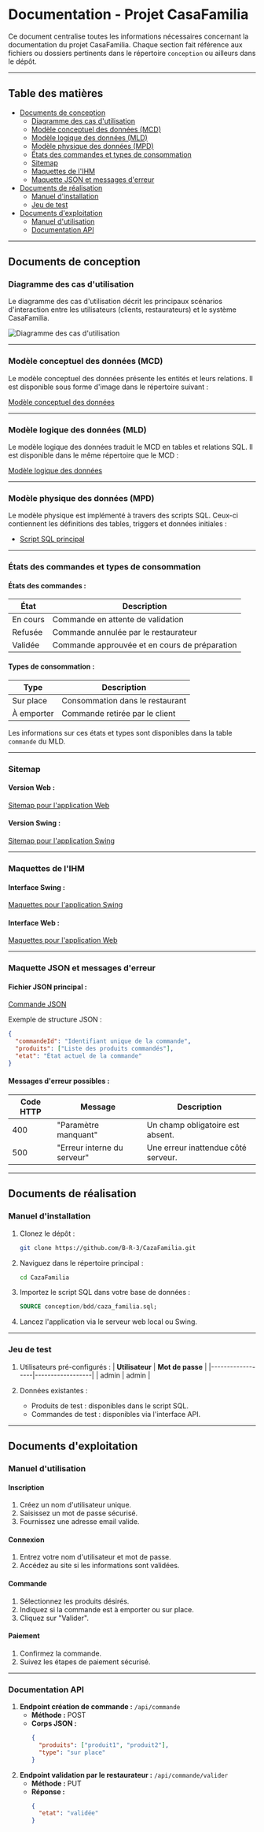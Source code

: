 # Documentation - Projet CasaFamilia

Ce document centralise toutes les informations nécessaires concernant la documentation du projet CasaFamilia. Chaque section fait référence aux fichiers ou dossiers pertinents dans le répertoire `conception` ou ailleurs dans le dépôt. 

---

## Table des matières
- [Documents de conception](#documents-de-conception)
  - [Diagramme des cas d'utilisation](#diagramme-des-cas-dutilisation)
  - [Modèle conceptuel des données (MCD)](#modèle-conceptuel-des-données-mcd)
  - [Modèle logique des données (MLD)](#modèle-logique-des-données-mld)
  - [Modèle physique des données (MPD)](#modèle-physique-des-données-mpd)
  - [États des commandes et types de consommation](#états-des-commandes-et-types-de-consommation)
  - [Sitemap](#sitemap)
  - [Maquettes de l'IHM](#maquettes-de-lihm)
  - [Maquette JSON et messages d'erreur](#maquette-json-et-messages-derreur)
- [Documents de réalisation](#documents-de-réalisation)
  - [Manuel d'installation](#manuel-dinstallation)
  - [Jeu de test](#jeu-de-test)
- [Documents d'exploitation](#documents-dexploitation)
  - [Manuel d'utilisation](#manuel-dutilisation)
  - [Documentation API](#documentation-api)

---

## Documents de conception

### Diagramme des cas d'utilisation
Le diagramme des cas d'utilisation décrit les principaux scénarios d'interaction entre les utilisateurs (clients, restaurateurs) et le système CasaFamilia.

![Diagramme des cas d'utilisation](conception/DCU_cazaFamilia.png)

---

### Modèle conceptuel des données (MCD)
Le modèle conceptuel des données présente les entités et leurs relations. Il est disponible sous forme d'image dans le répertoire suivant :

[Modèle conceptuel des données](conception/bdd/mcd_db.jpg)

---

### Modèle logique des données (MLD)
Le modèle logique des données traduit le MCD en tables et relations SQL. Il est disponible dans le même répertoire que le MCD :

[Modèle logique des données](conception/bdd/mld_db.jpg)

---

### Modèle physique des données (MPD)
Le modèle physique est implémenté à travers des scripts SQL. Ceux-ci contiennent les définitions des tables, triggers et données initiales :

- [Script SQL principal](conception/bdd/caza_familia.sql)

---

### États des commandes et types de consommation

#### États des commandes :
| **État**         | **Description**               |
|-------------------|-------------------------------|
| En cours          | Commande en attente de validation |
| Refusée           | Commande annulée par le restaurateur |
| Validée           | Commande approuvée et en cours de préparation |

#### Types de consommation :
| **Type**         | **Description**               |
|-------------------|-------------------------------|
| Sur place         | Consommation dans le restaurant |
| À emporter        | Commande retirée par le client |

Les informations sur ces états et types sont disponibles dans la table `commande` du MLD.

---

### Sitemap

#### Version Web :
[Sitemap pour l'application Web](conception/IHM%20WEB/sitemap%20restoweb.pdf)

#### Version Swing :
[Sitemap pour l'application Swing](conception/IHM%20Swing/sitemap%20swing.pdf)

---

### Maquettes de l'IHM

#### Interface Swing :
[Maquettes pour l'application Swing](conception/IHM%20Swing/)

#### Interface Web :
[Maquettes pour l'application Web](conception/IHM%20WEB/)

---

### Maquette JSON et messages d'erreur

#### Fichier JSON principal :
[Commande JSON](conception/CasaFamillia/commandes.json)

Exemple de structure JSON :
```json
{
  "commandeId": "Identifiant unique de la commande",
  "produits": ["Liste des produits commandés"],
  "etat": "État actuel de la commande"
}
```

#### Messages d'erreur possibles :
| **Code HTTP** | **Message**                     | **Description**                           |
|---------------|---------------------------------|-------------------------------------------|
| 400           | "Paramètre manquant"           | Un champ obligatoire est absent.          |
| 500           | "Erreur interne du serveur"    | Une erreur inattendue côté serveur.       |

---

## Documents de réalisation

### Manuel d'installation
1. Clonez le dépôt :
   ```bash
   git clone https://github.com/B-R-3/CazaFamilia.git
   ```
2. Naviguez dans le répertoire principal :
   ```bash
   cd CazaFamilia
   ```
3. Importez le script SQL dans votre base de données :
   ```sql
   SOURCE conception/bdd/caza_familia.sql;
   ```
4. Lancez l'application via le serveur web local ou Swing.

---

### Jeu de test
1. Utilisateurs pré-configurés :
   | **Utilisateur** | **Mot de passe** |
   |------------------|------------------|
   | admin            | admin           |


2. Données existantes :
   - Produits de test : disponibles dans le script SQL.
   - Commandes de test : disponibles via l'interface API.

---

## Documents d'exploitation

### Manuel d'utilisation

#### Inscription
1. Créez un nom d'utilisateur unique.
2. Saisissez un mot de passe sécurisé.
3. Fournissez une adresse email valide.

#### Connexion
1. Entrez votre nom d'utilisateur et mot de passe.
2. Accédez au site si les informations sont validées.

#### Commande
1. Sélectionnez les produits désirés.
2. Indiquez si la commande est à emporter ou sur place.
3. Cliquez sur "Valider".

#### Paiement
1. Confirmez la commande.
2. Suivez les étapes de paiement sécurisé.

---

### Documentation API
1. **Endpoint création de commande :** `/api/commande`
   - **Méthode :** POST
   - **Corps JSON :**
     ```json
     {
       "produits": ["produit1", "produit2"],
       "type": "sur place"
     }
     ```
2. **Endpoint validation par le restaurateur :** `/api/commande/valider`
   - **Méthode :** PUT
   - **Réponse :**
     ```json
     {
       "etat": "validée"
     }
     
